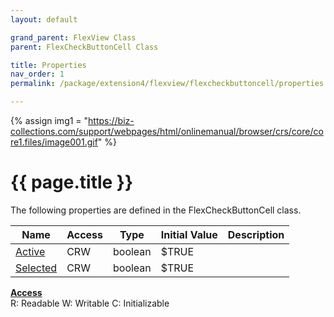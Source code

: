 ```yaml
---
layout: default

grand_parent: FlexView Class
parent: FlexCheckButtonCell Class

title: Properties
nav_order: 1
permalink: /package/extension4/flexview/flexcheckbuttoncell/properties

---
```

{% assign img1 = "https://biz-collections.com/support/webpages/html/onlinemanual/browser/crs/core/core1.files/image001.gif" %}


# {{ page.title }}

The following properties are defined in the FlexCheckButtonCell class.

|Name       | Access | Type   | Initial Value | Description |
|----------	|--------|--------|---------------|-------------|
|[Active](/package/extension4/flexview/flexcheckbuttoncell/properties/active) | CRW | boolean | $TRUE | |
|[Selected](/package/extension4/flexview/flexcheckbuttoncell/properties/selected) | CRW | boolean | $TRUE | |

<u><b>Access</b></u><br>
R: Readable
W: Writable
C: Initializable